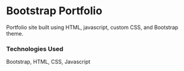 # Bootstrap Portfolio
Portfolio site built using HTML, javascript, custom CSS, and Bootstrap theme. 

### Technologies Used
Bootstrap, HTML, CSS, Javascript
